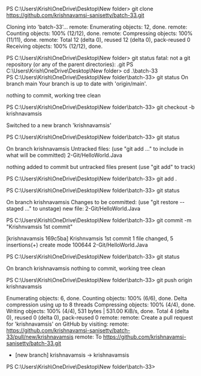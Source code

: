 PS C:\Users\Krish\OneDrive\Desktop\New folder> git clone https://github.com/krishnavamsi-sanisetty/batch-33.git


Cloning into 'batch-33'...
remote: Enumerating objects: 12, done.
remote: Counting objects: 100% (12/12), done.
remote: Compressing objects: 100% (11/11), done.
remote: Total 12 (delta 0), reused 12 (delta 0), pack-reused 0
Receiving objects: 100% (12/12), done.


PS C:\Users\Krish\OneDrive\Desktop\New folder> git status
fatal: not a git repository (or any of the parent directories): .git
PS C:\Users\Krish\OneDrive\Desktop\New folder> cd .\batch-33\
PS C:\Users\Krish\OneDrive\Desktop\New folder\batch-33> git status
On branch main
Your branch is up to date with 'origin/main'.

nothing to commit, working tree clean


PS C:\Users\Krish\OneDrive\Desktop\New folder\batch-33> git checkout -b krishnavamsis



Switched to a new branch 'krishnavamsis'

PS C:\Users\Krish\OneDrive\Desktop\New folder\batch-33> git status

On branch krishnavamsis
Untracked files:
  (use "git add <file>..." to include in what will be committed)
        2-Git/HelloWorld.Java

nothing added to commit but untracked files present (use "git add" to track)

PS C:\Users\Krish\OneDrive\Desktop\New folder\batch-33> git add .  

PS C:\Users\Krish\OneDrive\Desktop\New folder\batch-33> git status

On branch krishnavamsis
Changes to be committed:
  (use "git restore --staged <file>..." to unstage)
        new file:   2-Git/HelloWorld.Java

PS C:\Users\Krish\OneDrive\Desktop\New folder\batch-33> git commit -m "Krishnvamsis 1st commit"

[krishnavamsis 169c5ba] Krishnvamsis 1st commit
 1 file changed, 5 insertions(+)
 create mode 100644 2-Git/HelloWorld.Java
 
PS C:\Users\Krish\OneDrive\Desktop\New folder\batch-33> git status 

On branch krishnavamsis
nothing to commit, working tree clean

PS C:\Users\Krish\OneDrive\Desktop\New folder\batch-33> git push origin krishnavamsis

Enumerating objects: 6, done.
Counting objects: 100% (6/6), done.
Delta compression using up to 8 threads
Compressing objects: 100% (4/4), done.
Writing objects: 100% (4/4), 531 bytes | 531.00 KiB/s, done.
Total 4 (delta 0), reused 0 (delta 0), pack-reused 0
remote: 
remote: Create a pull request for 'krishnavamsis' on GitHub by visiting:
remote:      https://github.com/krishnavamsi-sanisetty/batch-33/pull/new/krishnavamsis
remote:
To https://github.com/krishnavamsi-sanisetty/batch-33.git
 * [new branch]      krishnavamsis -> krishnavamsis

PS C:\Users\Krish\OneDrive\Desktop\New folder\batch-33> 
